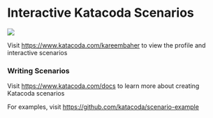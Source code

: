 # Interactive Katacoda Scenarios

[![](http://shields.katacoda.com/katacoda/kareembaher/count.svg)](https://www.katacoda.com/kareembaher "Get your profile on Katacoda.com")

Visit https://www.katacoda.com/kareembaher to view the profile and interactive scenarios

### Writing Scenarios
Visit https://www.katacoda.com/docs to learn more about creating Katacoda scenarios

For examples, visit https://github.com/katacoda/scenario-example
